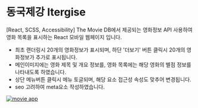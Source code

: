 # 동국제강 Itergise

[React, SCSS, Accessibility] The Movie DB에서 제공되는 영화정보 API 사용하여 영화 목록을 표시하는 React 모바일 웹페이지 입니다.

- 최초 랜더링시 20개의 영화정보가 표시되며, 하단 '더보기' 버튼 클릭시 20개의 영화정보가 추가로 표시됩니다.
- 메인이미지에는 영화 제목 및 개요 정보를, 영화 목록에는 해당 영화의 별점 정보를 나타내도록 하였습니다.
- 상단 메뉴버튼 클릭시 메뉴 토글되며, 해당 요소 접근성 속성도 맞추어 변경됩니다.
- seo 고려하여 meta요소 작성하였습니다.

[![movie app](src/img/overview.png)](https://modangirlbin.github.io/movie-app)
